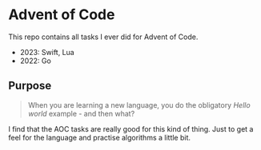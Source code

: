 # Advent of Code

This repo contains all tasks I ever did for Advent of Code.

- 2023: Swift, Lua
- 2022: Go

## Purpose

> When you are learning a new language, you do the obligatory _Hello world_ example - and then what?

I find that the AOC tasks are really good for this kind of thing. Just to get a feel for the language and practise algorithms a little bit.

